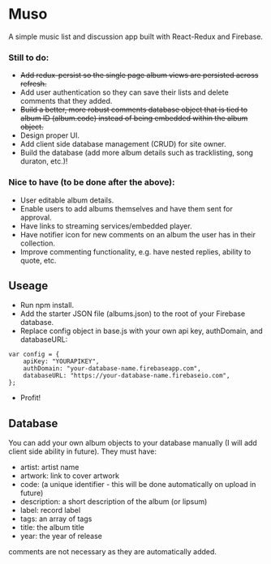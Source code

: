 # Muso

A simple music list and discussion app built with React-Redux and Firebase.

### Still to do:

- ~~Add redux-persist so the single page album views are persisted across refresh.~~
- Add user authentication so they can save their lists and delete comments that they added.
- ~~Build a better, more robust comments database object that is tied to album ID (album.code) instead of being embedded within the album object.~~
- Design proper UI.
- Add client side database management (CRUD) for site owner.
- Build the database (add more album details such as tracklisting, song duraton, etc.)!

### Nice to have (to be done after the above):

- User editable album details.
- Enable users to add albums themselves and have them sent for approval.
- Have links to streaming services/embedded player.
- Have notifier icon for new comments on an album the user has in their collection.
- Improve commenting functionality, e.g. have nested replies, ability to quote, etc.

## Useage

- Run npm install.
- Add the starter JSON file (albums.json) to the root of your Firebase database.
- Replace config object in base.js with your own api key, authDomain, and databaseURL:

~~~
var config = {
    apiKey: "YOURAPIKEY",
    authDomain: "your-database-name.firebaseapp.com",
    databaseURL: "https://your-database-name.firebaseio.com",
};
~~~
- Profit!

## Database

You can add your own album objects to your database manually (I will add client side ability in future). They must have: 

- artist: artist name
- artwork: link to cover artwork
- code: (a unique identifier - this will be done automatically on upload in future)
- description: a short description of the album (or lipsum)
- label: record label
- tags: an array of tags
- title: the album title
- year: the year of release

comments are not necessary as they are automatically added.

